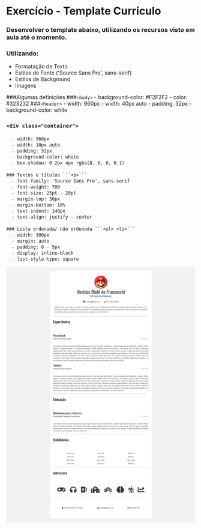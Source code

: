 # Exercício - Template Currículo

### Desenvolver o template abaixo, utilizando os recursos visto em aula até o momento.
### Utilizando:  
  - Formatação de Texto
  - Estilos de Fonte ('Source Sans Pro', sans-serif)
  - Estilos de Background
  - Imagens

###Algumas definições
  ###```<body>```
      - background-color: #F2F2F2
      - color: #323232
  ###```<header>```
      - width: 960px
      - width: 40px auto
      - padding: 32px
      - background-color: white
  
  ### ```<div class="container">```
      - width: 960px
      - width: 10px auto
      - padding: 32px
      - background-color: white
      - box-shadow: 0 2px 4px rgba(0, 0, 0, 0.1)
  
    ### Textos e títulos ```<p>```
      - font-family: 'Source Sans Pro', sans-serif
      - font-weight: 700
      - font-size: 25pt - 20pt
      - margin-top: 30px
      - margin-bottom: 10%
      - text-indent: 140px
      - text-align: justify - center
      
    ### Lista ordenada/ não ordenada ```<ul> <li>```
      - width: 300px
      - margin: auto
      - padding: 0 - 5px
      - display: inline-block
      - list-style-type: square


![alt text](https://github.com/V1n1c1us/aula-curriculo-template/blob/master/img/curriculo-vitae.jpg)
